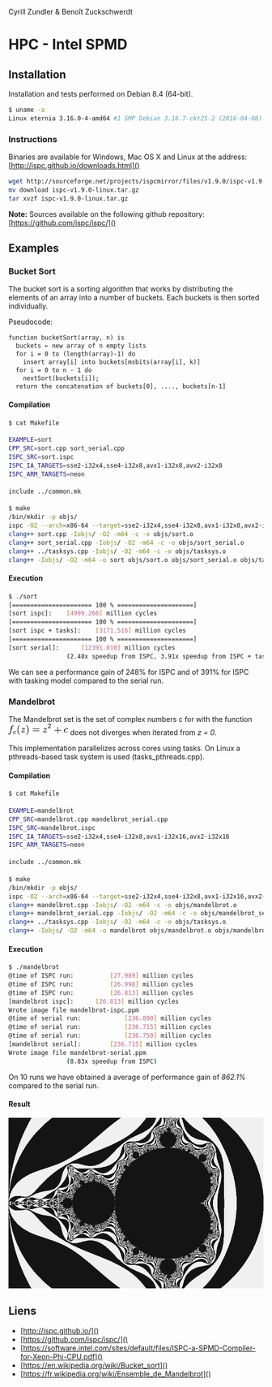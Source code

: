 Cyrill Zundler &  Benoît Zuckschwerdt

# HPC - Intel SPMD

## Installation

Installation and tests performed on Debian 8.4 (64-bit).
~~~sh
$ uname -a
Linux eternia 3.16.0-4-amd64 #1 SMP Debian 3.16.7-ckt25-2 (2016-04-08) x86_64 GNU/Linux
~~~

### Instructions

Binaries are available for Windows, Mac OS X and Linux at the address: [http://ispc.github.io/downloads.html]()

~~~sh
wget http://sourceforge.net/projects/ispcmirror/files/v1.9.0/ispc-v1.9.0-linux.tar.gz/download
mv download ispc-v1.9.0-linux.tar.gz
tar xvzf ispc-v1.9.0-linux.tar.gz
~~~

**Note:** Sources available on the following github repository: [https://github.com/ispc/ispc/]()

## Examples

### Bucket Sort

The bucket sort is a sorting algorithm  that works by distributing the elements of an array into a number of buckets. Each buckets is then sorted individually.

Pseudocode:
~~~pseudo
function bucketSort(array, n) is
  buckets ← new array of n empty lists
  for i = 0 to (length(array)-1) do
    insert array[i] into buckets[msbits(array[i], k)]
  for i = 0 to n - 1 do
    nextSort(buckets[i]);
  return the concatenation of buckets[0], ...., buckets[n-1]
~~~

#### Compilation

~~~sh
$ cat Makefile

EXAMPLE=sort
CPP_SRC=sort.cpp sort_serial.cpp
ISPC_SRC=sort.ispc
ISPC_IA_TARGETS=sse2-i32x4,sse4-i32x8,avx1-i32x8,avx2-i32x8
ISPC_ARM_TARGETS=neon

include ../common.mk

$ make
/bin/mkdir -p objs/
ispc -O2 --arch=x86-64 --target=sse2-i32x4,sse4-i32x8,avx1-i32x8,avx2-i32x8 sort.ispc -o objs/sort_ispc.o -h objs/sort_ispc.h
clang++ sort.cpp -Iobjs/ -O2 -m64 -c -o objs/sort.o
clang++ sort_serial.cpp -Iobjs/ -O2 -m64 -c -o objs/sort_serial.o
clang++ ../tasksys.cpp -Iobjs/ -O2 -m64 -c -o objs/tasksys.o
clang++ -Iobjs/ -O2 -m64 -o sort objs/sort.o objs/sort_serial.o objs/tasksys.o objs/sort_ispc.o objs/sort_ispc_sse2.o objs/sort_ispc_sse4.o objs/sort_ispc_avx.o objs/sort_ispc_avx2.o -lm -lpthread -lstdc++
~~~

#### Execution

~~~sh
$ ./sort
[====================== 100 % =====================]
[sort ispc]:	[4999.266] million cycles
[====================== 100 % =====================]
[sort ispc + tasks]:	[3171.516] million cycles
[====================== 100 % =====================]
[sort serial]:		[12391.010] million cycles
				(2.48x speedup from ISPC, 3.91x speedup from ISPC + tasks)
~~~

We can see a performance gain of 248% for ISPC and of 391% for ISPC with tasking model compared to the serial run.

### Mandelbrot

The Mandelbrot set is the set of complex numbers c for with the function  ![](images/mandelbrot_function.png
)
does not diverges when iterated from *z = 0*.

This implementation parallelizes across
cores using tasks. On Linux a pthreads-based task system is used (tasks_pthreads.cpp).

#### Compilation

~~~sh
$ cat Makefile

EXAMPLE=mandelbrot
CPP_SRC=mandelbrot.cpp mandelbrot_serial.cpp
ISPC_SRC=mandelbrot.ispc
ISPC_IA_TARGETS=sse2-i32x4,sse4-i32x8,avx1-i32x16,avx2-i32x16
ISPC_ARM_TARGETS=neon

include ../common.mk

$ make
/bin/mkdir -p objs/
ispc -O2 --arch=x86-64 --target=sse2-i32x4,sse4-i32x8,avx1-i32x16,avx2-i32x16 mandelbrot.ispc -o objs/mandelbrot_ispc.o -h objs/mandelbrot_ispc.h
clang++ mandelbrot.cpp -Iobjs/ -O2 -m64 -c -o objs/mandelbrot.o
clang++ mandelbrot_serial.cpp -Iobjs/ -O2 -m64 -c -o objs/mandelbrot_serial.o
clang++ ../tasksys.cpp -Iobjs/ -O2 -m64 -c -o objs/tasksys.o
clang++ -Iobjs/ -O2 -m64 -o mandelbrot objs/mandelbrot.o objs/mandelbrot_serial.o objs/tasksys.o objs/mandelbrot_ispc.o objs/mandelbrot_ispc_sse2.o objs/mandelbrot_ispc_sse4.o objs/mandelbrot_ispc_avx.o objs/mandelbrot_ispc_avx2.o -lm -lpthread -lstdc++
~~~

#### Execution

~~~sh
$ ./mandelbrot
@time of ISPC run:			[27.989] million cycles
@time of ISPC run:			[26.998] million cycles
@time of ISPC run:			[26.813] million cycles
[mandelbrot ispc]:		[26.813] million cycles
Wrote image file mandelbrot-ispc.ppm
@time of serial run:			[236.890] million cycles
@time of serial run:			[236.715] million cycles
@time of serial run:			[236.750] million cycles
[mandelbrot serial]:		[236.715] million cycles
Wrote image file mandelbrot-serial.ppm
				(8.83x speedup from ISPC)
~~~

On 10 runs we have obtained a average of performance gain of *862.1%* compared to the serial run.

#### Result

![](images/mandelbrot-ispc.png)


## Liens

* [http://ispc.github.io/]()
* [https://github.com/ispc/ispc/]()
* [https://software.intel.com/sites/default/files/ISPC-a-SPMD-Compiler-for-Xeon-Phi-CPU.pdf]()
* [https://en.wikipedia.org/wiki/Bucket_sort]()
* [https://fr.wikipedia.org/wiki/Ensemble_de_Mandelbrot]()
